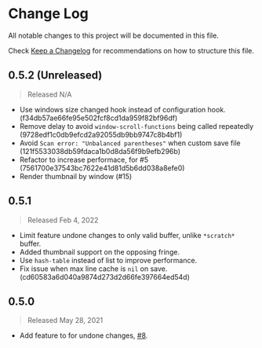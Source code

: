 # Change Log

All notable changes to this project will be documented in this file.

Check [Keep a Changelog](http://keepachangelog.com/) for recommendations on how to structure this file.


## 0.5.2 (Unreleased)
> Released N/A

* Use windows size changed hook instead of configuration hook. (f34db57ae66fe95e502fcf8cd1da959f82bf96df)
* Remove delay to avoid `window-scroll-functions` being called repeatedly (9728edf1c0db9efcd2a92055db9bb9747c8b4bf1)
* Avoid `Scan error: "Unbalanced parentheses"` when custom save file (121f5533038db59fdaca1b0d8da56f9b9efb296b)
* Refactor to increase performace, for #5 (7561700e37543bc7622e41d81d5b6dd038a8efe0)
* Render thumbnail by window (#15)

## 0.5.1
> Released Feb 4, 2022

* Limit feature undone changes to only valid buffer, unlike `*scratch*` buffer.
* Added thumbnail support on the opposing fringe.
* Use `hash-table` instead of list to improve performance.
* Fix issue when max line cache is `nil` on save. (cd60583a6d040a9874d273d2d66fe397664ed54d)

## 0.5.0
> Released May 28, 2021

* Add feature to for undone changes, [#8](https://github.com/jcs-elpa/line-reminder/issues/8).
